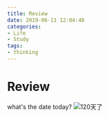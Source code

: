 ```yaml
---
title: Review
date: 2019-06-11 12:04:48
categories:
- Life
- Study
tags:
- thinking
---
```

# Review

what's the date today?
![](date.png "120天了")


<!-- it's time to leave. -->
<!-- 准备... ... -->
